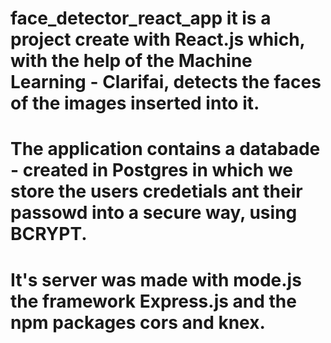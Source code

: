# face_detector_react_app it is a project create with React.js which, with the help of the Machine Learning - Clarifai, detects the faces of the images inserted into it. 
# The application contains a databade - created in Postgres in which we store the users credetials ant their passowd into a secure way, using BCRYPT. 
# It's server was made with mode.js the framework Express.js and the npm packages cors and knex. 
